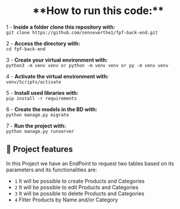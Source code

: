<h1 align="center"> **How to run this code:** </h1>


1 - **Inside a folder clone this repository with:**
<br>
    `git clone https://github.com/senseverthe1/fpf-back-end.git`

2 - **Access the directory with:**
<br>`cd fpf-back-end`

3 - **Create your virtual environment with:**
<br>`python3 -m venv venv or python -m venv venv or py -m venv venv`

4 - **Activate the virtual environment with:**
<br>`venv/Scripts/activate`

5 - **Install used libraries with:**
<br>`pip install -r requirements`

6 - **Create the models in the BD with:**
<br>`python manage.py migrate`

7 - **Run the project with:**
<br>`python manage.py runserver`


## :hammer: Project features

In this Project we have an EndPoint to request two tables
based on its parameters and its functionalities are:

- `1` It will be possible to create Products and Categories
- `2` It will be possible to edit Products and Categories
- `3` It will be possible to delete Products and Categories
- `4` Filter Products by Name and/or Category
